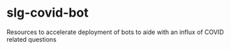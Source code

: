 # slg-covid-bot
Resources to accelerate deployment of bots to aide with an influx of COVID related questions

